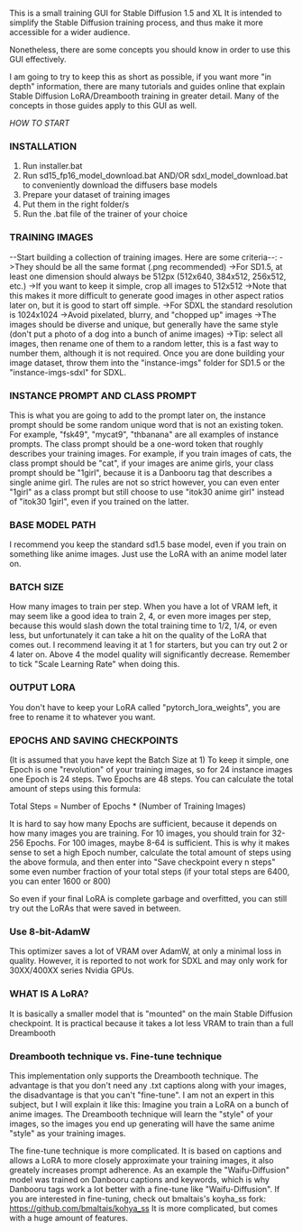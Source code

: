 This is a small training GUI for Stable Diffusion 1.5 and XL
It is intended to simplify the Stable Diffusion training process,
and thus make it more accessible for a wider audience.

Nonetheless, there are some concepts you should know in order to
use this GUI effectively.


I am going to try to keep this as short as possible, if you want
more "in depth" information, there are many tutorials and guides
online that explain Stable Diffusion LoRA/Dreambooth training in
greater detail. Many of the concepts in those guides apply to this
GUI as well.

*HOW TO START*

### INSTALLATION
1. Run installer.bat
2. Run sd15_fp16_model_download.bat AND/OR sdxl_model_download.bat
   to conveniently download the diffusers base models
3. Prepare your dataset of training images
4. Put them in the right folder/s
5. Run the .bat file of the trainer of your choice

### TRAINING IMAGES
--Start building a collection of training images. Here are some
criteria--:
->They should be all the same format (.png recommended) 
->For SD1.5, at least one dimension should always be 512px 
    (512x640, 384x512, 256x512, etc.)
->If you want to keep it simple, crop all images to 512x512
->Note that this makes it more difficult to generate good
    images in other aspect ratios later on, but it is good to
    start off simple.
->For SDXL the standard resolution is 1024x1024
->Avoid pixelated, blurry, and "chopped up" images
->The images should be diverse and unique, but generally have
    the same style (don't put a photo of a dog into a bunch
    of anime images)
->Tip: select all images, then rename one of them to a random letter,
    this is a fast way to number them, although it is not required.
Once you are done building your image dataset, throw them into the
"instance-imgs" folder for SD1.5 or the "instance-imgs-sdxl" for SDXL.

### INSTANCE PROMPT AND CLASS PROMPT
This is what you are going to add to the prompt later on, the instance
prompt should be some random unique word that is not an existing token.
For example, "fsk49", "mycat9", "thbanana" are all examples of instance
prompts. The class prompt should be a one-word token that roughly 
describes your training images. For example, if you train images of
cats, the class prompt should be "cat", if your images are anime girls,
your class prompt should be "1girl", because it is a Danbooru tag that
describes a single anime girl. The rules are not so strict however,
you can even enter "1girl" as a class prompt but still choose to use
"itok30 anime girl" instead of "itok30 1girl", even if you trained on
the latter.

### BASE MODEL PATH
I recommend you keep the standard sd1.5 base model, even if you train
on something like anime images. Just use the LoRA with an anime model
later on.

### BATCH SIZE
How many images to train per step. When you have a lot of VRAM left, 
it may seem like a good idea to train 2, 4, or even more images per step,
because this would slash down the total training time to 1/2, 1/4, or
even less, but unfortunately it can take a hit on the quality of the
LoRA that comes out. I recommend leaving it at 1 for starters, but you
can try out 2 or 4 later on. Above 4 the model quality will significantly
decrease. Remember to tick "Scale Learning Rate" when doing this.

### OUTPUT LORA
You don't have to keep your LoRA called "pytorch_lora_weights", you are
free to rename it to whatever you want.

### EPOCHS AND SAVING CHECKPOINTS
(It is assumed that you have kept the Batch Size at 1)
To keep it simple, one Epoch is one "revolution" of your training images,
so for 24 instance images one Epoch is 24 steps. Two Epochs are 48 steps.
You can calculate the total amount of steps using this formula:

Total Steps = Number of Epochs * (Number of Training Images)

It is hard to say how many Epochs are sufficient, because it depends on
how many images you are training. For 10 images, you should train for
32-256 Epochs. For 100 images, maybe 8-64 is sufficient. This is why
it makes sense to set a high Epoch number, calculate the total
amount of steps using the above formula, and then enter into
"Save checkpoint every n steps" some even number fraction of your total
steps (if your total steps are 6400, you can enter 1600 or 800)

So even if your final LoRA is complete garbage and overfitted, you can
still try out the LoRAs that were saved in between.

### Use 8-bit-AdamW
This optimizer saves a lot of VRAM over AdamW, at only a minimal loss in
quality. However, it is reported to not work for SDXL and may only
work for 30XX/400XX series Nvidia GPUs.



### WHAT IS A LoRA?
It is basically a smaller model that is "mounted" on the main
Stable Diffusion checkpoint. It is practical because it takes a
lot less VRAM to train than a full Dreambooth



### Dreambooth technique vs. Fine-tune technique
This implementation only supports the Dreambooth technique. The
advantage is that you don't need any .txt captions along with
your images, the disadvantage is that you can't "fine-tune". I
am not an expert in this subject, but I will explain it like
this: Imagine you train a LoRA on a bunch of anime images. The
Dreambooth technique will learn the "style" of your images, 
so the images you end up generating will have the same anime
"style" as your training images.

The fine-tune technique is more complicated. It is based on
captions and allows a LoRA to more closely approximate your
training images, it also greately increases prompt adherence.
As an example the "Waifu-Diffusion" model was trained on
Danbooru captions and keywords, which is why Danbooru tags
work a lot better with a fine-tune like "Waifu-Diffusion".
If you are interested in fine-tuning, check out bmaltais's
koyha_ss fork: https://github.com/bmaltais/kohya_ss
It is more complicated, but comes with a huge amount of features.
